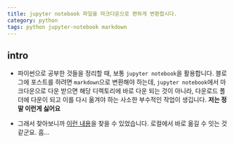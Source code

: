 ```yaml
---
title: jupyter notebook 파일을 마크다운으로 편하게 변환합시다. 
category: python
tags: python jupyter-notebook markdown
---
```


## intro

- 파이썬으로 공부한 것들을 정리할 때, 보통 `jupyter notebook`을 활용합니다. 블로그에 포스트를 하려면 `markdown`으로 변환해야 하는데, `jupyter notebook`에서 마크다운으로 다운 받으면 해당 디렉토리에 바로 다운 되는 것이 아니라, 다운로드 폴더에 다운이 되고 이를 다시 옮겨야 하는 사소한 부수적인 작업이 생깁니다. **저는 정말 이런게 싫어요**

- 그래서 찾아보니까 [이런 내용](https://github.com/jupyter/nbconvert)을 찾을 수 있었습니다. 로컬에서 바로 옮길 수 잇는 것 같군요. 흠...